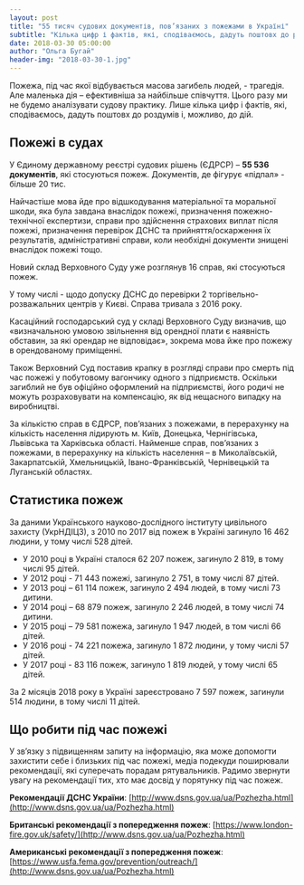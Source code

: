 ```yaml
---
layout: post
title: "55 тисяч судових документів, пов’язаних з пожежами в Україні"
subtitle: "Кілька цифр і фактів, які, сподіваємось, дадуть поштовх до роздумів і, можливо, до дій"
date: 2018-03-30 05:00:00
author: "Ольга Бугай"
header-img: "2018-03-30-1.jpg"
---
```


Пожежа, під час якої відбувається масова загибель людей, - трагедія. Але маленька дія – ефективніша за найбільше співчуття. Цього разу ми не будемо аналізувати судову практику. Лише кілька цифр і фактів, які, сподіваємось, дадуть поштовх до роздумів і, можливо, до дій.

## Пожежі в судах

У Єдиному державному реєстрі судових рішень (ЄДРСР) – **55 536 документів**, які стосуються пожеж. Документів, де фігурує «підпал» - більше 20 тис.

Найчастіше мова йде про відшкодування матеріальної та моральної шкоди, яка була завдана внаслідок пожежі, призначення пожежно-технічної експертизи, справи про здійснення страхових виплат після пожежі, призначення перевірок ДСНС та прийняття/оскарження їх результатів, адміністративні справи, коли необхідні документи знищені внаслідок пожежі тощо.

Новий склад Верховного Суду уже розглянув 16 справ, які стосуються пожеж.

У тому числі - щодо допуску ДСНС до перевірки 2 торгівельно-розважальних центрів у Києві. Справа тривала з 2016 року.

Касаційний господарський суд у складі Верховного Суду визначив, що «визначальною умовою звільнення від орендної плати є наявність обставин, за які орендар не відповідає», зокрема мова йже про пожежу в орендованому приміщенні.

Також Верховний Суд поставив крапку в розгляді справи про смерть під час пожежі у побутовому вагончику одного з підприємств. Оскільки загиблий не був офіційно оформлений на підприємстві, його родичі не можуть розраховувати на компенсацію, як від нещасного випадку на виробництві.

За кількістю справ в ЄДРСР, пов’язаних з пожежами, в перерахунку на кількість населення лідирують м. Київ, Донецька, Чернігівська, Львівська та Харківська області. Найменше справ, пов’язаних з пожежами, в перерахунку на кількість населення – в Миколаївській, Закарпатській, Хмельницькій, Івано-Франківській, Чернівецькій та Луганській областях.

## Статистика пожеж 

За даними Українського науково-дослідного інституту цивільного захисту (УкрНДІЦЗ), з 2010 по 2017 від пожеж в Україні загинуло 16 462 людини, у тому числі 528 дітей.

* У 2010 році в Україні сталося 62 207 пожеж, загинуло 2 819, в тому числі 95 дітей.
* У 2012 році - 71 443 пожежі, загинуло 2 751, в тому числі 87 дітей.
* У 2013 році – 61 114 пожеж, загинуло 2 494 людей, в тому числі 73 дитини.
* У 2014 році – 68 879 пожеж, загинуло 2 246 людей, в тому числі 74 дитини.
* У 2015 році – 79 581 пожежа, загинуло 1 947 людей, в том числі 66 дітей.
* У 2016 році - 74 221 пожежа, загинуло 1 872 людини, у тому числі 57 дітей.
* У 2017 році - 83 116 пожеж, загинуло 1 819 людей, у тому числі 65 дітей.

За 2 місяців 2018 року в Україні зареєстровано 7 597 пожеж, загинули 514 людини, в тому числі 11 дітей.

## Що робити під час пожежі

У зв’язку з підвищенням запиту на інформацію, яка може допомогти захистити себе і близьких під час пожежі, медіа подекуди поширювали рекомендації, які суперечать порадам рятувальників. Радимо звернути увагу на рекомендації тих, хто має досвід у порятунку під час пожеж.

**Рекомендації ДСНС України**: [http://www.dsns.gov.ua/ua/Pozhezha.html](http://www.dsns.gov.ua/ua/Pozhezha.html)

**Британські рекомендації з попередження пожеж**: [https://www.london-fire.gov.uk/safety/](http://www.dsns.gov.ua/ua/Pozhezha.html)

**Американські рекомендації з попередження пожеж**: [https://www.usfa.fema.gov/prevention/outreach/](http://www.dsns.gov.ua/ua/Pozhezha.html)